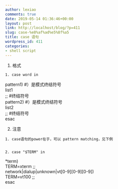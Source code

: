 ```yaml
---
author: lexiao
comments: true
date: 2019-05-14 01:36:46+00:00
layout: post
link: http://localhost/blog/?p=411
slug: case-%e8%af%ad%e5%8f%a5
title: case 语句
wordpress_id: 411
categories:
- shell script
---
```







  1. 格式



    1. case word in  
pattern1) #）是模式终结符号  
list1  
;; #终结符号  
pattern2) #）是模式终结符号  
list2  
;; #终结符号  
esac


  2. 注意



    1. case语句的power在于，可以 pattern matching，见下例


    2. case "$TERM" in  
*term)  
TERM=xterm ;;  
network|dialup|unknown|vt[0-9][0-9][0-9])  
TERM=vt100 ;;  
esac








